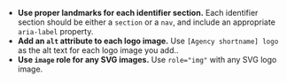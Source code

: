 - **Use proper landmarks for each identifier section.** Each identifier section should be either a `section` or a `nav`, and include an appropriate `aria-label` property.
- **Add an `alt` attribute to each logo image.** Use `[Agency shortname] logo` as the alt text for each logo image you add..
- **Use `image` role for any SVG images.** Use `role="img"` with any SVG logo image.